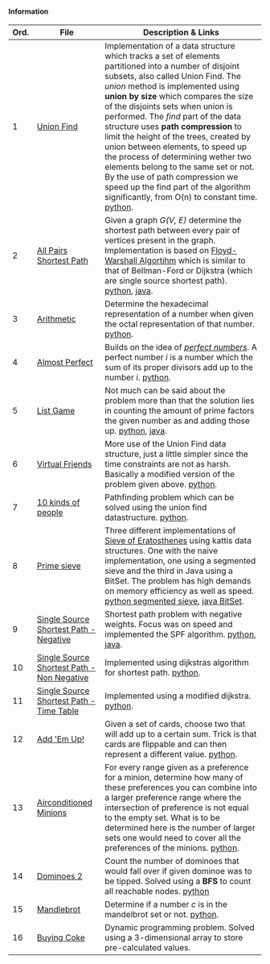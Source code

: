 #### Information
| Ord. | File                                                                                                                                   | Description & Links                                                                                                                                                                                                                                                                                                                                                                                                                                                                                                                                                                                                                                                                                                         |
| ---- | -------------------------------------------------------------------------------------------------------------------------------------- | --------------------------------------------------------------------------------------------------------------------------------------------------------------------------------------------------------------------------------------------------------------------------------------------------------------------------------------------------------------------------------------------------------------------------------------------------------------------------------------------------------------------------------------------------------------------------------------------------------------------------------------------------------------------------------------------------------------------------- |
| 1    | [Union Find](https://open.kattis.com/problems/unionfind)                                                                               | Implementation of a data structure which tracks a set of elements partitioned into a number of disjoint subsets, also called Union Find. The *union* method is implemented using **union by size** which compares the size of the disjoints sets when union is performed. The *find* part of the data structure uses **path compression** to limit the height of the trees, created by union between elements, to speed up the process of determining wether two elements belong to the same set or not. By the use of path compression we speed up the find part of the algorithm significantly, from O(n) to constant time. [python](https://github.com/fr3632ho/kattis/blob/master/union-find/unionfind.py). |
| 2    | [All Pairs Shortest Path](https://open.kattis.com/problems/allpairspath)                                                               | Given a graph *G(V, E)* determine the shortest path between every pair of vertices present in the graph. Implementation is based on [Floyd-Warshall Algortihm](https://brilliant.org/wiki/floyd-warshall-algorithm) which is similar to that of Bellman-Ford or Dijkstra (which are single source shortest path). [python](https://github.com/fr3632ho/kattis/blob/master/all-pairs-path/all_pairs_path.py), [java](https://github.com/fr3632ho/kattis/blob/master/all-pairs-path/AllPairsPath.java).                                                                                                                                                                                               |
| 3    | [Arithmetic](https://open.kattis.com/problems/arithmetic)                                                                              | Determine the hexadecimal representation of a number when given the octal representation of that number. [python](https://github.com/fr3632ho/kattis/blob/master/arithmetic/arithmetic.py).                                                                                                                                                                                                                                                                                                                                                                                                                                                                                                                     |
| 4    | [Almost Perfect](https://open.kattis.com/problems/almostperfect)                                                                       | Builds on the idea of [*perfect numbers*](https://www.wikiwand.com/en/Perfect_number). A perfect number *i* is a number which the sum of its proper divisors add up to the number *i*. [python](https://github.com/fr3632ho/kattis/tree/master/almost-perfect).                                                                                                                                                                                                                                                                                                                                                                                                                                                 |
| 5    | [List Game](https://open.kattis.com/problems/listgame)                                                                                 | Not much can be said about the problem more than that the solution lies in counting the amount of prime factors the given number as and adding those up. [python](https://github.com/fr3632ho/kattis/blob/master/list-game/list_game.py), [java](https://github.com/fr3632ho/kattis/blob/master/list-game/ListGame.java).                                                                                                                                                                                                                                                                                                                                                                           |
| 6    | [Virtual Friends](https://open.kattis.com/problems/virtualfriends)                                                                     | More use of the Union Find data structure, just a little simpler since the time constraints are not as harsh. Basically a modified version of the problem given above.  [python](https://github.com/fr3632ho/kattis/blob/master/virtual-friends/virtual_friends.py).                                                                                                                                                                                                                                                                                                                                                                                                                                            |
| 7    | [10 kinds of people](https://open.kattis.com/problems/10kindsofpeople)                                                                 | Pathfinding problem which can be solved using the union find datastructure.  [python](https://github.com/fr3632ho/kattis/blob/master/10-kinds-of-people/10_kinds_of_people.py).                                                                                                                                                                                                                                                                                                                                                                                                                                                                                                                                 |
| 8    | [Prime sieve](https://open.kattis.com/problems/primesieve)                                                                             | Three different implementations of [Sieve of Eratosthenes](https://www.wikiwand.com/en/Sieve_of_Eratosthenes) using kattis data structures. One with the naive implementation, one using a segmented sieve and the third in Java using a BitSet. The problem has high demands on memory efficiency as well as speed. [python segmented sieve](https://github.com/fr3632ho/kattis/blob/master/prime-sieve/sieve_two.py), [java BitSet](https://github.com/fr3632ho/kattis/blob/master/prime-sieve/Sieve.java).                                                                                                                                                                                            |
| 9    | [Single Source Shortest Path - Negative](https://open.kattis.com/problems/shortestpath3)                                               | Shortest path problem with negative weights. Focus was on speed and implemented the SPF algorithm. [python](https://github.com/fr3632ho/kattis/blob/master/shortest-path/neg/sss_path_neg.py), [java](https://github.com/fr3632ho/kattis/blob/master/SSS-path/neg/SPFA.java).                                                                                                                                                                                                                                                                                                                                                                                                                            |
| 10   | [Single Source Shortest Path - Non Negative](https://open.kattis.com/problems/shortestpath1)                                           | Implemented using dijkstras algorithm for shortest path. [python](https://github.com/fr3632ho/kattis/blob/master/shortest-path/non-neg/sss_path.py).                                                                                                                                                                                                                                                                                                                                                                                                                                                                                                                                                                 |
| 11   | [Single Source Shortest Path - Time Table](https://open.kattis.com/problems/shortestpath2)                                             | Implemented using a modified dijkstra. [python](https://github.com/fr3632ho/kattis/blob/master/shortest-path/time-table/sss_path_table.py).                                                                                                                                                                                                                                                                                                                                                                                                                                                                                                                                                                          |
| 12   | [Add 'Em Up!](https://open.kattis.com/problems/addemup)                                                                                | Given a set of cards, choose two that will add up to a certain sum. Trick is that cards are flippable and can then represent a different value. [python](https://github.com/fr3632ho/kattis/blob/master/add-em-up/add_em_up.py).                                                                                                                                                                                                                                                                                                                                                                                                                                                                                |
| 13   | [Airconditioned Minions](https://open.kattis.com/problems/airconditioned)                                                              | For every range given as a preference for a minion, determine how many of these preferences you can combine into a larger preference range where the intersection of preference is not equal to the empty set. What is to be determined here is the number of larger sets one would need to cover all the preferences of the minions. [python](https://github.com/fr3632ho/kattis/blob/master/air-conditioned-minions/AC_minions.py).                                                                                                                                                                                                                                                                           |
| 14   | [Dominoes 2](https://open.kattis.com/problems/dominoes2)                                                                               | Count the number of dominoes that would fall over if given dominoe was to be tipped. Solved using a **BFS** to count all reachable nodes. [python](https://github.com/fr3632ho/kattis/blob/master/dominoes-2/dominoes_2.py)                                                                                                                                                                                                                                                                                                                                                                                                                                                                                     |
| 15   | [Mandlebrot](https://open.kattis.com/problems/mandelbrot)                                                                              | Determine if a number *c* is in the mandelbrot set or not. [python](https://github.com/fr3632ho/kattis/blob/master/mandelbrot/mandelbrot.py).                                                                                                                                                                                                                                                                                                                                                                                                                                                                                                                                                                   |
| 16   | [Buying Coke](https://github.com/fr3632ho/kattis/blob/master/buying-coke/buying_coke.py)                                               | Dynamic programming problem. Solved using a 3-dimensional array to store pre-calculated values.                                                                                                                                                                                                                                                                                                                                                                                                                                                                                                                                                                                                                             |
